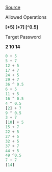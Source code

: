 [Source](https://www.youtube.com/watch?v=YeMVoJKn1Tg)

Allowed Operations

**[+5] [+7] [^0.5]**

Target Password

**2 10 14**
```m
0 + 5
5 + 7
12 + 5
17 + 7
24 + 5
29 + 7
36 ^ 0.5
6 + 5
11 + 5
16 ^ 0.5
4 ^ 0.5
[2] + 7
9 ^ 0.5
3 + 7 
[10] + 5
15 + 7
22 + 5
27 + 5
32 + 5
37 + 7
44 + 5
49 ^0.5
7 + 7 
[14]
```

